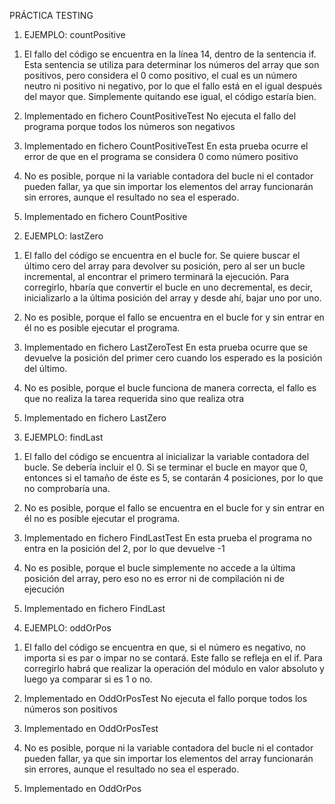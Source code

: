 PRÁCTICA TESTING


1. EJEMPLO: countPositive

1) El fallo del código se encuentra en la línea 14, dentro de la sentencia if. Esta sentencia se utiliza para determinar los números del array que son positivos, pero considera el 0 como positivo, el cual es un número neutro ni positivo ni negativo, por lo que el fallo está en el igual después del mayor que. Simplemente quitando ese igual, el código estaría bien.

2) Implementado en fichero CountPositiveTest
No ejecuta el fallo del programa porque todos los números son negativos

3) Implementado en fichero CountPositiveTest
En esta prueba ocurre el error de que en el programa se considera 0 como número positivo

4) No es posible, porque ni la variable contadora del bucle ni el contador pueden fallar, ya que sin importar los elementos del array funcionarán sin errores, aunque el resultado no sea el esperado.

6) Implementado en fichero CountPositive



2. EJEMPLO: lastZero

1) El fallo del código se encuentra en el bucle for. Se quiere buscar el último cero del array para devolver su posición, pero al ser un bucle incremental, al encontrar el primero terminará la ejecución. Para corregirlo, hbaría que convertir el bucle en uno decremental, es decir, inicializarlo a la última posición del array y desde ahí, bajar uno por uno.

2) No es posible, porque el fallo se encuentra en el bucle for y sin entrar en él no es posible ejecutar el programa.

3) Implementado en fichero LastZeroTest
En esta prueba ocurre que se devuelve la posición del primer cero cuando los esperado es la posición del último.

4) No es posible, porque el bucle funciona de manera correcta, el fallo es que no realiza la tarea requerida sino que realiza otra

6) Implementado en fichero LastZero



3. EJEMPLO: findLast

1) El fallo del código se encuentra al inicializar la variable contadora del bucle. Se debería incluir el 0. Si se terminar el bucle en mayor que 0, entonces si el tamaño de éste es 5, se contarán 4 posiciones, por lo que no comprobaría una.

2) No es posible, porque el fallo se encuentra en el bucle for y sin entrar en él no es posible ejecutar el programa.

3) Implementado en fichero FindLastTest
En esta prueba el programa no entra en la posición del 2, por lo que devuelve -1

4) No es posible, porque el bucle simplemente no accede a la última posición del array, pero eso no es error ni de compilación ni de ejecución

6) Implementado en fichero FindLast



4. EJEMPLO: oddOrPos

1) El fallo del código se encuentra en que, si el número es negativo, no importa si es par o impar no se contará. Este fallo se refleja en el if. Para corregirlo habrá que realizar la operación del módulo en valor absoluto y luego ya comparar si es 1 o no.

2) Implementado en OddOrPosTest
No ejecuta el fallo porque todos los números son positivos

3) Implementado en OddOrPosTest

4) No es posible, porque ni la variable contadora del bucle ni el contador pueden fallar, ya que sin importar los elementos del array funcionarán sin errores, aunque el resultado no sea el esperado.

6) Implementado en OddOrPos


